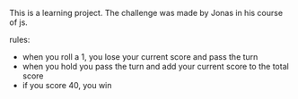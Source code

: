 This is a learning project.
The challenge was made by Jonas in his course of js.

rules:
- when you roll a 1, you lose your current score and pass the turn
- when you hold you pass the turn and add your current score to the total score
- if you score 40, you win 

